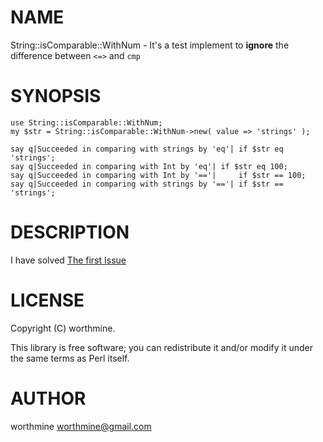 # NAME

String::isComparable::WithNum - It's a test implement to
**ignore** the difference between `<=>` and `cmp` 

# SYNOPSIS

    use String::isComparable::WithNum;
    my $str = String::isComparable::WithNum->new( value => 'strings' );

    say q|Succeeded in comparing with strings by 'eq'| if $str eq 'strings';            
    say q|Succeeded in comparing with Int by 'eq'| if $str eq 100;            
    say q|Succeeded in comparing with Int by '=='|     if $str == 100;
    say q|Succeeded in comparing with strings by '=='| if $str == 'strings';
              

# DESCRIPTION

I have solved [The first Issue](https://github.com/worthmine/String-isComparable-WithNum/issues/1)

# LICENSE

Copyright (C) worthmine.

This library is free software; you can redistribute it and/or modify
it under the same terms as Perl itself.

# AUTHOR

worthmine <worthmine@gmail.com>
